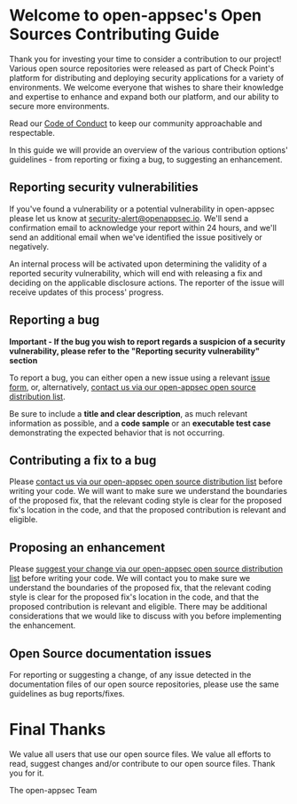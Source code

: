 # Welcome to open-appsec's Open Sources Contributing Guide
Thank you for investing your time to consider a contribution to our project!
Various open source repositories were released as part of Check Point's platform for distributing and deploying security applications for a variety of environments. We welcome everyone that wishes to share their knowledge and expertise to enhance and expand both our platform, and our ability to secure more environments. 

Read our [Code of Conduct](./CODE_OF_CONDUCT.md) to keep our community approachable and respectable.

In this guide we will provide an overview of the various contribution options' guidelines - from reporting or fixing a bug, to suggesting an enhancement.

## Reporting security vulnerabilities

If you've found a vulnerability or a potential vulnerability in open-appsec please let us know at [security-alert@openappsec.io](mailto:security-alert@openappsec.io). We'll send a confirmation email to acknowledge your report within 24 hours, and we'll send an additional email when we've identified the issue positively or negatively.

An internal process will be activated upon determining the validity of a reported security vulnerability, which will end with releasing a fix and deciding on the applicable disclosure actions. The reporter of the issue will receive updates of this process' progress.

## Reporting a bug

**Important - If the bug you wish to report regards a suspicion of a security vulnerability, please refer to the "Reporting security vulnerability" section**

To report a bug, you can either open a new issue using a relevant [issue form](https://github.com/github/docs/issues/new/choose), or, alternatively, [contact us via our open-appsec open source distribution list](mailto:opensource@openappsec.io).

Be sure to include a **title and clear description**, as much relevant information as possible, and a **code sample** or an **executable test case** demonstrating the expected behavior that is not occurring.

## Contributing a fix to a bug

Please [contact us via our open-appsec open source distribution list](mailto:opensource@openappsec.io) before writing your code. We will want to make sure we understand the boundaries of the proposed fix, that the relevant coding style is clear for the proposed fix's location in the code, and that the proposed contribution is relevant and eligible.

## Proposing an enhancement

Please [suggest your change via our open-appsec open source distribution list](mailto:opensource@openappsec.io) before writing your code. We will contact you to make sure we understand the boundaries of the proposed fix, that the relevant coding style is clear for the proposed fix's location in the code, and that the proposed contribution is relevant and eligible. There may be additional considerations that we would like to discuss with you before implementing the enhancement.

## Open Source documentation issues

For reporting or suggesting a change, of any issue detected in the documentation files of our open source repositories, please use the same guidelines as bug reports/fixes.

# Final Thanks
We value all users that use our open source files.
We value all efforts to read, suggest changes and/or contribute to our open source files.
Thank you for it.

The open-appsec Team

